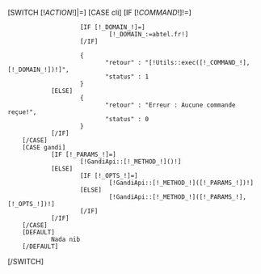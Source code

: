 [SWITCH [!_ACTION_!]|=]
        [CASE cli]
                [IF [!_COMMAND_!]!=]
                
                        [IF [!_DOMAIN_!]=]
                                [!_DOMAIN_:=abtel.fr!]
                        [/IF]

                        {
                               "retour" : "[!Utils::exec([!_COMMAND_!],[!_DOMAIN_!])!]",
                               "status" : 1
                        }
                [ELSE]
                        {
                               "retour" : "Erreur : Aucune commande reçue!",
                               "status" : 0
                        }
                [/IF]
        [/CASE]
        [CASE gandi]
                [IF [!_PARAMS_!]=]
                        [!GandiApi::[!_METHOD_!]()!]
                [ELSE]
                        [IF [!_OPTS_!]=]
                                [!GandiApi::[!_METHOD_!]([!_PARAMS_!])!]
                        [ELSE]
                                [!GandiApi::[!_METHOD_!]([!_PARAMS_!],[!_OPTS_!])!]
                        [/IF]
                [/IF]
        [/CASE]
        [DEFAULT]
                Nada nib
        [/DEFAULT]
[/SWITCH]
